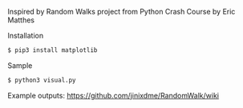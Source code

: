 Inspired by Random Walks project from Python Crash Course by Eric Matthes

Installation

```bash
$ pip3 install matplotlib
```

Sample

```bash
$ python3 visual.py
```

Example outputs: https://github.com/jinixdme/RandomWalk/wiki